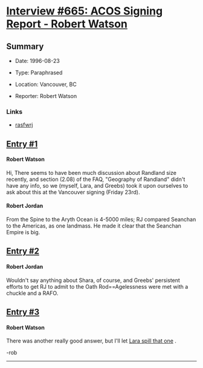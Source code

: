 # [Interview #665: ACOS Signing Report - Robert Watson](https://www.theoryland.com/intvmain.php?i=665)

## Summary

- Date: 1996-08-23

- Type: Paraphrased

- Location: Vancouver, BC

- Reporter: Robert Watson

### Links

- [rasfwrj](http://groups.google.com/group/rec.arts.sf.written.robert-jordan/msg/94e362efebcaa560)


## [Entry #1](./t-665/1)

#### Robert Watson

Hi, There seems to have been much discussion about Randland size recently, and section (2.08) of the FAQ, "Geography of Randland" didn't have any info, so we (myself, Lara, and Greebs) took it upon ourselves to ask about this at the Vancouver signing (Friday 23rd).

#### Robert Jordan

From the Spine to the Aryth Ocean is 4-5000 miles; RJ compared Seanchan to the Americas, as one landmass. He made it clear that the Seanchan Empire is big.

## [Entry #2](./t-665/2)

#### Robert Jordan

Wouldn't say anything about Shara, of course, and Greebs' persistent efforts to get RJ to admit to the Oath Rod==Agelessness were met with a chuckle and a RAFO.

## [Entry #3](./t-665/3)

#### Robert Watson

There was another really good answer, but I'll let
[Lara spill that one](http://www.theoryland.com/intvmain.php?i=71)
.

-rob


---

